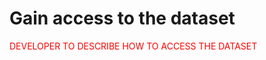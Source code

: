# Gain access to the dataset

<font color='red'>DEVELOPER TO DESCRIBE HOW TO ACCESS THE DATASET</font>